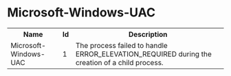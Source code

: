 # Microsoft-Windows-UAC

<table>
<colgroup><col/><col/><col/></colgroup>
<tr><th>Name</th><th>Id</th><th>Description</th></tr>
<tr><td>Microsoft-Windows-UAC</td><td>1</td><td>The process failed to handle ERROR_ELEVATION_REQUIRED during the creation of a child process.</td></tr>
</table>
